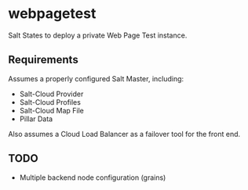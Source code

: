 webpagetest
===========

Salt States to deploy a private Web Page Test instance.

## Requirements

Assumes a properly configured Salt Master, including:
 * Salt-Cloud Provider
 * Salt-Cloud Profiles
 * Salt-Cloud Map File
 * Pillar Data

Also assumes a Cloud Load Balancer as a failover tool for the front end.

## TODO
 * Multiple backend node configuration (grains)
